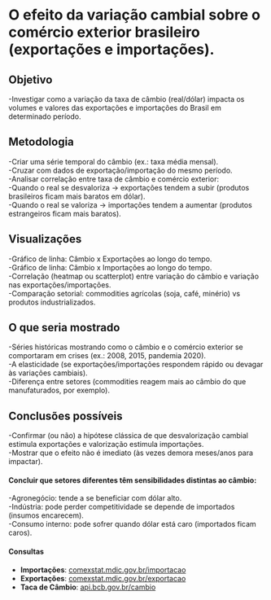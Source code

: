 # O efeito da variação cambial sobre o comércio exterior brasileiro (exportações e importações).

## Objetivo
-Investigar como a variação da taxa de câmbio (real/dólar) impacta os volumes e valores das exportações e importações do Brasil em determinado período.

## Metodologia
-Criar uma série temporal do câmbio (ex.: taxa média mensal). <br>
-Cruzar com dados de exportação/importação do mesmo período. <br>
-Analisar correlação entre taxa de câmbio e comércio exterior: <br>
-Quando o real se desvaloriza → exportações tendem a subir (produtos brasileiros ficam mais baratos em dólar). <br>
-Quando o real se valoriza → importações tendem a aumentar (produtos estrangeiros ficam mais baratos). <br>

## Visualizações 

-Gráfico de linha: Câmbio x Exportações ao longo do tempo. <br>
-Gráfico de linha: Câmbio x Importações ao longo do tempo. <br>
-Correlação (heatmap ou scatterplot) entre variação do câmbio e variação nas exportações/importações. <br>
-Comparação setorial: commodities agrícolas (soja, café, minério) vs produtos industrializados. <br>

## O que seria mostrado

-Séries históricas mostrando como o câmbio e o comércio exterior se comportaram em crises (ex.: 2008, 2015, pandemia 2020). <br>
-A elasticidade (se exportações/importações respondem rápido ou devagar às variações cambiais). <br>
-Diferença entre setores (commodities reagem mais ao câmbio do que manufaturados, por exemplo). <br>

## Conclusões possíveis

-Confirmar (ou não) a hipótese clássica de que desvalorização cambial estimula exportações e valorização estimula importações. <br>
-Mostrar que o efeito não é imediato (às vezes demora meses/anos para impactar). <br>

#### Concluir que setores diferentes têm sensibilidades distintas ao câmbio:
-Agronegócio: tende a se beneficiar com dólar alto. <br>
-Indústria: pode perder competitividade se depende de importados (insumos encarecem). <br>
-Consumo interno: pode sofrer quando dólar está caro (importados ficam caros). <br>


#### Consultas

- **Importações**: [comexstat.mdic.gov.br/importacao](https://comexstat.mdic.gov.br/pt/geral/137007)
- **Exportações**: [comexstat.mdic.gov.br/exportacao](https://comexstat.mdic.gov.br/pt/geral/137008)
- **Taca de Câmbio**: [api.bcb.gov.br/cambio](https://api.bcb.gov.br/dados/serie/bcdata.sgs.1/dados?formato=json&dataInicial=04/10/2014&dataFinal=04/10/2024)